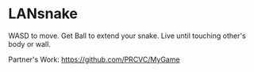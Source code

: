 # LANsnake
 WASD to move.
 Get Ball to extend your snake.
 Live until touching other's body or wall.
 
 Partner's Work:
 https://github.com/PRCVC/MyGame
 
